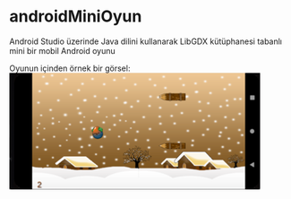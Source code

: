 # androidMiniOyun
Android Studio üzerinde Java dilini kullanarak LibGDX kütüphanesi tabanlı mini bir mobil Android oyunu

Oyunun içinden örnek bir görsel:  
![oyun görseli](https://github.com/muratcivek/androidMiniOyun/blob/main/oyunGorseliGuncel.png)
